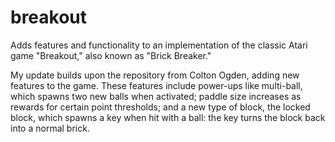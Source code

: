 # breakout
Adds features and functionality to an implementation of the classic Atari game "Breakout," also known as "Brick Breaker."

My update builds upon the repository from Colton Ogden, adding new features to the game. These features include power-ups like multi-ball, which spawns two new balls when activated; paddle size increases as rewards for certain point thresholds; and a new type of block, the locked block, which spawns a key when hit with a ball: the key turns the block back into a normal brick.
